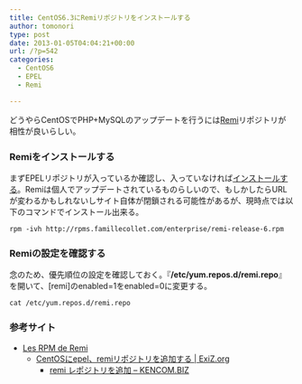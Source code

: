```yaml
---
title: CentOS6.3にRemiリポジトリをインストールする
author: tomonori
type: post
date: 2013-01-05T04:04:21+00:00
url: /?p=542
categories:
  - CentOS6
  - EPEL
  - Remi

---
```

どうやらCentOSでPHP+MySQLのアップデートを行うには[Remi][1]リポジトリが相性が良いらしい。

### Remiをインストールする

まずEPELリポジトリが入っているか確認し、入っていなければ[インストールする][2]。Remiは個人でアップデートされているものらしいので、もしかしたらURLが変わるかもしれないしサイト自体が閉鎖される可能性があるが、現時点では以下のコマンドでインストール出来る。

```:bash
rpm -ivh http://rpms.famillecollet.com/enterprise/remi-release-6.rpm
```

### Remiの設定を確認する

念のため、優先順位の設定を確認しておく。『**/etc/yum.repos.d/remi.repo**』を開いて、[remi]のenabled=1をenabled=0に変更する。

```:bash
cat /etc/yum.repos.d/remi.repo
```

### 参考サイト

  * [Les RPM de Remi][1] 
      * [CentOSにepel、remiリポジトリを追加する | ExiZ.org][3] 
          * [remi レポジトリを追加 &#8211; KENCOM.BIZ][4] </ul>

 [1]: http://rpms.famillecollet.com/
 [2]: ./?p=548
 [3]: http://exiz.org/linux/2012121818242/
 [4]: http://kencom.biz/archives/2009/0312162117.php